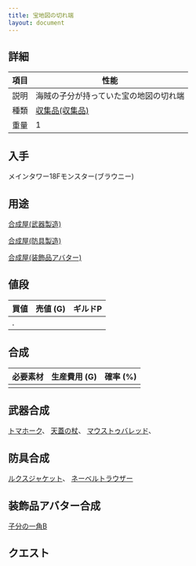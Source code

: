 ```yaml
---
title: 宝地図の切れ端
layout: document
---
```

## 詳細

|項目|性能|
|---|---|
|説明|海賊の子分が持っていた宝の地図の切れ端|
|種類|[収集品(収集品)](収集品(収集品))|
|重量|1|

## 入手

メインタワー18Fモンスター(ブラウニー)

## 用途

[合成屋(武器製造)](合成屋(武器製造))

[合成屋(防具製造)](合成屋(防具製造))

[合成屋(装飾品アバター)](合成屋(装飾品アバター))

## 値段

|買値|売値 (G)|ギルドP|
|---|---|---|
|.|||

## 合成

|必要素材|生産費用 (G)|確率 (%)|
|---|---|---|
||||

## 武器合成

[トマホーク](トマホーク)、
[天蓋の杖](天蓋の杖)、
[マウストゥバレッド](マウストゥバレッド)、

## 防具合成

[ルクスジャケット](ルクスジャケット)、
[ネーベルトラウザー](ネーベルトラウザー)

## 装飾品アバター合成

[子分の一角B](子分の一角B)

## クエスト
